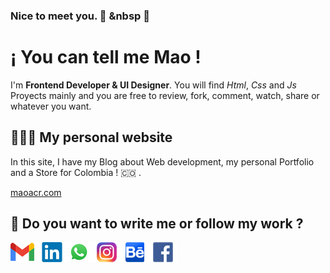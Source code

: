 ### Nice to meet you. 🤜 &nbsp 🤛
# ¡ You can tell me **Mao** ! 

I'm **Frontend Developer & UI Designer**. You will find _Html_, _Css_ and _Js_ Proyects mainly and you are free to review, fork, comment, watch, share or whatever you want.
  
  
## 👨🏻‍💻  My personal website

In this site, I have my Blog about Web development, my personal Portfolio and a Store for Colombia ! 🇨🇴 .  

[maoacr.com](https://maoacr.com)
  
  
## 💬 Do you want to write me or follow my work ?
[![Icono de G-mail](./src/icons/gmail.png)](mailto:maoacr@gmail.com)[![Icono de LinkedIn](./src/icons/linkedin.png)](https://www.linkedin.com/in/maoacr/)[![Icono de Whatsapp](./src/icons/whatsapp.png)](https://wa.link/fgmhe9)[![Icono de Instagram](./src/icons/instagram.png)](https://www.instagram.com/maoacr/)[![Icono de Behance](./src/icons/behance.png)](https://www.behance.net/mariocrespo)[![Icono de Facebook](./src/icons/facebook.png)](https://www.facebook.com/maoacr)
